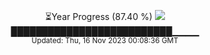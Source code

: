 <p align="center">
⏳Year Progress (87.40 %) <img src="https://file5s.ratemyserver.net/mobs/1062.gif"><br>
██████████████████████████▁▁▁▁ <br>
<sub>Updated: Thu, 16 Nov 2023 00:08:36 GMT</sub>
</p>

